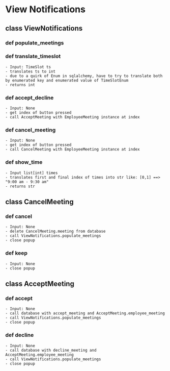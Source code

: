# View Notifications

## class ViewNotifications

### def populate_meetings


### def translate_timeslot
	- Input: TimeSlot ts
	- translates ts to int
	- due to a quirk of Enum in sqlalchemy, have to try to translate both by enumerated key and enumerated value of TimeSlotEnum
	- returns int

### def accept_decline
	- Input: None
	- get index of button pressed
	- call AcceptMeeting with EmployeeMeeting instance at index

### def cancel_meeting
	- Input: None
	- get index of button pressed
	- call CancelMeeting with EmployeeMeeting instance at index

### def show_time
	- Input list[int] times
	- translates first and final index of times into str like: [0,1] ==> "9:00 am - 9:30 am"
	- returns str

## class CancelMeeting

### def cancel
	- Input: None
	- delete CancelMeeting.meeting from database
	- call ViewNotifications.populate_meetings
	- close popup

### def keep
	- Input: None
	- close popup

## class AcceptMeeting

### def accept
	- Input: None
	- call database with accept_meeting and AcceptMeeting.employee_meeting
	- call ViewNotifications.populate_meetings
	- close popup 

### def decline
	- Input: None
	- call database with decline_meeting and AcceptMeeting.employee_meeting
	- call ViewNotifications.populate_meetings
	- close popup 

